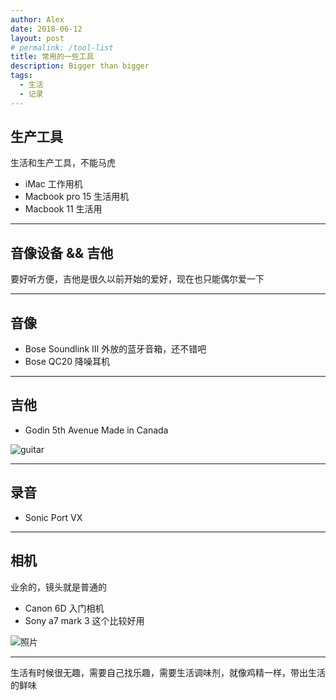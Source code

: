 ```yaml
---
author: Alex
date: 2018-06-12
layout: post
# permalink: /tool-list
title: 常用的一些工具
description: Bigger than bigger
tags:
  - 生活
  - 记录
---
```


## 生产工具

生活和生产工具，不能马虎

- iMac 工作用机
- Macbook pro 15 生活用机
- Macbook 11 生活用

---------

## 音像设备 && 吉他

要好听方便，吉他是很久以前开始的爱好，现在也只能偶尔爱一下

---------

## 音像

- Bose Soundlink III 外放的蓝牙音箱，还不错吧
- Bose QC20 降噪耳机

---------

## 吉他

- Godin 5th Avenue Made in Canada

![guitar](/assets/images/other/guitar.jpg)

---------

## 录音

- Sonic Port VX

---------

## 相机

业余的，镜头就是普通的

- Canon 6D 入门相机
- Sony a7 mark 3 这个比较好用

![照片](/assets/images/trip/bowuguan.jpg)

---------

生活有时候很无趣，需要自己找乐趣，需要生活调味剂，就像鸡精一样，带出生活的鲜味
